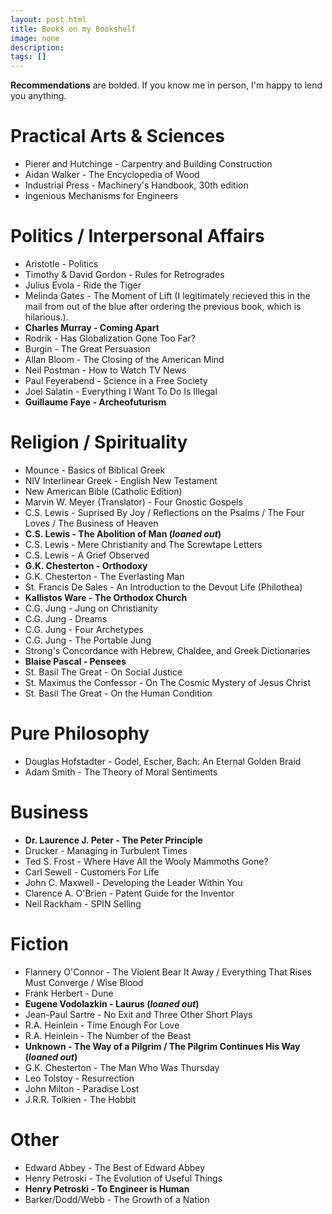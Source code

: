 ```yaml
---
layout: post.html
title: Books on my Bookshelf
image: none
description: 
tags: []
---
```


**Recommendations** are bolded. If you know me in person, I'm happy to lend you anything.

# Practical Arts & Sciences
- Pierer and Hutchinge - Carpentry and Building Construction
- Aidan Walker - The Encyclopedia of Wood
- Industrial Press - Machinery's Handbook, 30th edition
- Ingenious Mechanisms for Engineers

# Politics / Interpersonal Affairs
- Aristotle - Politics
- Timothy & David Gordon - Rules for Retrogrades
- Julius Evola - Ride the Tiger
- Melinda Gates - The Moment of Lift (I legitimately recieved this in the mail from out of the blue after ordering the previous book, which is hilarious.).
- **Charles Murray - Coming Apart**
- Rodrik - Has Globalization Gone Too Far?
- Burgin - The Great Persuasion
- Allan Bloom - The Closing of the American Mind
- Neil Postman - How to Watch TV News
- Paul Feyerabend - Science in a Free Society
- Joel Salatin - Everything I Want To Do Is Illegal
- **Guillaume Faye - Archeofuturism**

# Religion / Spirituality
- Mounce - Basics of Biblical Greek
- NIV Interlinear Greek - English New Testament
- New American Bible (Catholic Edition)
- Marvin W. Meyer (Translator) - Four Gnostic Gospels
- C.S. Lewis - Suprised By Joy / Reflections on the Psalms / The Four Loves / The Business of Heaven
- **C.S. Lewis - The Abolition of Man (*loaned out*)**
- C.S. Lewis - Mere Christianity and The Screwtape Letters
- C.S. Lewis - A Grief Observed
- **G.K. Chesterton - Orthodoxy**
- G.K. Chesterton - The Everlasting Man
- St. Francis De Sales - An Introduction to the Devout Life (Philothea)
- **Kallistos Ware - The Orthodox Church**
- C.G. Jung - Jung on Christianity
- C.G. Jung - Dreams
- C.G. Jung - Four Archetypes
- C.G. Jung - The Portable Jung
- Strong's Concordance with Hebrew, Chaldee, and Greek Dictionaries
- **Blaise Pascal - Pensees**
- St. Basil The Great - On Social Justice
- St. Maximus the Confessor - On The Cosmic Mystery of Jesus Christ
- St. Basil The Great - On the Human Condition

# Pure Philosophy
- Douglas Hofstadter - Godel, Escher, Bach: An Eternal Golden Braid
- Adam Smith - The Theory of Moral Sentiments

# Business
- **Dr. Laurence J. Peter - The Peter Principle**
- Drucker - Managing in Turbulent Times
- Ted S. Frost - Where Have All the Wooly Mammoths Gone?
- Carl Sewell - Customers For Life
- John C. Maxwell - Developing the Leader Within You
- Clarence A. O'Brien - Patent Guide for the Inventor
- Neil Rackham - SPIN Selling

# Fiction
- Flannery O'Connor - The Violent Bear It Away / Everything That Rises Must Converge / Wise Blood
- Frank Herbert - Dune
- **Eugene Vodolazkin - Laurus (*loaned out*)**
- Jean-Paul Sartre - No Exit and Three Other Short Plays
- R.A. Heinlein - Time Enough For Love
- R.A. Heinlein - The Number of the Beast
- **Unknown - The Way of a Pilgrim / The Pilgrim Continues His Way (*loaned out*)**
- G.K. Chesterton - The Man Who Was Thursday
- Leo Tolstoy - Resurrection
- John Milton - Paradise Lost
- J.R.R. Tolkien - The Hobbit

# Other
- Edward Abbey - The Best of Edward Abbey
- Henry Petroski - The Evolution of Useful Things
- **Henry Petroski - To Engineer is Human**
- Barker/Dodd/Webb - The Growth of a Nation